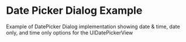 # Date Picker Dialog Example
Example of DatePicker Dialog implementation showing date &amp; time, date only, and time only options for the UIDatePickerView
